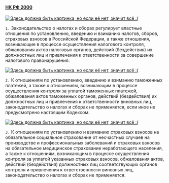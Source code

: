 #### [НК РФ 2000](https://lalawland.github.io/eurasia/russia/taxes)

[![Здесь должна быть картинка, но если её нет, значит всё :(](http://risovach.ru/upload/2016/03/mem/pitr-griffin_107594260_orig_.jpg)](http://risovach.ru/upload/2016/03/mem/pitr-griffin_107594260_orig_.jpg)

`1.` Законодательство о налогах и сборах регулирует властные отношения по установлению, введению и взиманию налогов, сборов, страховых взносов в Российской Федерации, а также отношения, возникающие в процессе осуществления налогового контроля, обжалования актов налоговых органов, действий (бездействия) их должностных лиц и привлечения к ответственности за совершение налогового правонарушения.

[![Здесь должна быть картинка, но если её нет, значит всё :(](https://i.ibb.co/Hn2x4dc/2021-07-30-173503.png)](https://i.ibb.co/Hn2x4dc/2021-07-30-173503.png)

`2.` К отношениям по установлению, введению и взиманию таможенных платежей, а также к отношениям, возникающим в процессе осуществления контроля за уплатой таможенных платежей, обжалования актов таможенных органов, действий (бездействия) их должностных лиц и привлечения к ответственности виновных лиц, законодательство о налогах и сборах не применяется, если иное не предусмотрено настоящим Кодексом.

[![Здесь должна быть картинка, но если её нет, значит всё :(](http://risovach.ru/upload/2016/02/mem/neschastnyy-sluchay_105517232_orig_.png)](http://risovach.ru/upload/2016/02/mem/neschastnyy-sluchay_105517232_orig_.png)

`3.` К отношениям по установлению и взиманию страховых взносов на обязательное социальное страхование от несчастных случаев на производстве и профессиональных заболеваний и страховых взносов на обязательное медицинское страхование неработающего населения, а также к отношениям, возникающим в процессе осуществления контроля за уплатой указанных страховых взносов, обжалования актов, действий (бездействия) должностных лиц соответствующих органов контроля и привлечения к ответственности виновных лиц, законодательство о налогах и сборах не применяется.
